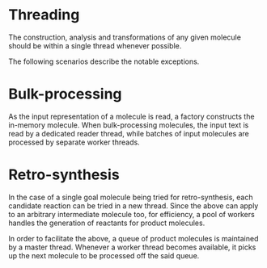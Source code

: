 # Threading

The construction, analysis and transformations of any given molecule
should be within a single thread whenever possible.

The following scenarios describe the notable exceptions.

# Bulk-processing

As the input representation of a molecule is read, a factory
constructs the in-memory molecule.  When bulk-processing molecules,
the input text is read by a dedicated reader thread, while batches of
input molecules are processed by separate worker threads.

# Retro-synthesis

In the case of a single goal molecule being tried for retro-synthesis,
each candidate reaction can be tried in a new thread.  Since the above
can apply to an arbitrary intermediate molecule too, for efficiency, a
pool of workers handles the generation of reactants for product
molecules.

In order to facilitate the above, a queue of product molecules is
maintained by a master thread.  Whenever a worker thread becomes
available, it picks up the next molecule to be processed off the said
queue.
